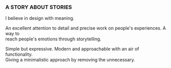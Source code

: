 ### A STORY ABOUT STORIES

I believe in design with meaning.

An excellent attention to detail and precise work on people's experiences. A way to \
reach people's emotions through storytelling.

Simple but expressive. Modern and approachable with an air of functionality. \
Giving a minimalistic approach by removing the unnecessary.
